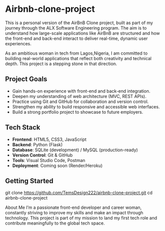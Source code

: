 # Airbnb-clone-project
This is a personal version of the AirBnB Clone project, built as part of my journey through the ALX Software Engineering program. The aim is to understand how large-scale applications like AirBnB are structured and how the front-end and back-end interact to deliver real-time, dynamic user experiences.

As an ambitious woman in tech from Lagos,Nigeria, I am committed to building real-world applications that reflect both creativity and technical depth. This project is a stepping stone in that direction.

## Project Goals
- Gain hands-on experience with front-end and back-end integration.
- Deepen my understanding of web architecture (MVC, REST APIs).
- Practice using Git and GitHub for collaboration and version control.
- Strengthen my ability to build responsive and accessible web interfaces.
- Build a strong portfolio project to showcase to future employers.

## Tech Stack
- **Frontend**: HTML5, CSS3, JavaScript
- **Backend**: Python (Flask)
- **Database**: SQLite (development) / MySQL (production-ready)
- **Version Control**: Git & GitHub
- **Tools**: Visual Studio Code, Postman
- **Deployment**: Coming soon (Render/Heroku)

## Getting Started
git clone https://github.com/TemsDesign222/airbnb-clone-project.git
cd airbnb-clone-project

About Me
I’m a passionate front-end developer and career woman, constantly striving to improve my skills and make an impact through technology. This project is part of my mission to land my first tech role and contribute meaningfully to the global tech space.
